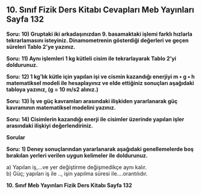 ## 10. Sınıf Fizik Ders Kitabı Cevapları Meb Yayınları Sayfa 132

**Soru: 10) Gruptaki iki arkadaşınızdan 9. basamaktaki işlemi farklı hızlarla tekrarlamasını isteyiniz. Dinamometrenin gösterdiği değerleri ve geçen süreleri Tablo 2’ye yazınız.**

**Soru: 11) Aynı işlemleri 1 kg kütleli cisim ile tekrarlayarak Tablo 2’yi doldurunuz.**

**Soru: 12) 1 kg’lık kütle için yapılan işi ve cismin kazandığı enerjiyi m • g • h matematiksel modeli ile hesaplayınız ve elde ettiğiniz sonuçları aşağıdaki tabloya yazınız, (g = 10 m/s2 alınız.)**

**Soru: 13) İş ve güç kavramları arasındaki ilişkiden yararlanarak güç kavramının matematiksel modelini yazınız.**

**Soru: 14) Cisimlerin kazandığı enerji ile cisimler üzerinde yapılan işler arasındaki ilişkiyi değerlendiriniz.**

**Sorular**

**Soru: 1) Deney sonuçlarından yararlanarak aşağıdaki genellemelerde boş bırakılan yerleri verilen uygun kelimeler ile doldurunuz.**

a) Yapılan iş,…ve yer değiştirme değişmedikçe aynı kalır.  
 b) Güç; yapılan iş ile .., işin yapılma süresi ile….orantılıdır.

**10. Sınıf Meb Yayınları Fizik Ders Kitabı Sayfa 132**